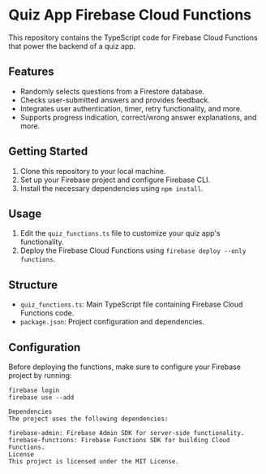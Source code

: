 # Quiz App Firebase Cloud Functions

This repository contains the TypeScript code for Firebase Cloud Functions that power the backend of a quiz app.

## Features

- Randomly selects questions from a Firestore database.
- Checks user-submitted answers and provides feedback.
- Integrates user authentication, timer, retry functionality, and more.
- Supports progress indication, correct/wrong answer explanations, and more.

## Getting Started

1. Clone this repository to your local machine.
2. Set up your Firebase project and configure Firebase CLI.
3. Install the necessary dependencies using `npm install`.

## Usage

1. Edit the `quiz_functions.ts` file to customize your quiz app's functionality.
2. Deploy the Firebase Cloud Functions using `firebase deploy --only functions`.

## Structure

- `quiz_functions.ts`: Main TypeScript file containing Firebase Cloud Functions code.
- `package.json`: Project configuration and dependencies.

## Configuration

Before deploying the functions, make sure to configure your Firebase project by running:

```shell
firebase login
firebase use --add

Dependencies
The project uses the following dependencies:

firebase-admin: Firebase Admin SDK for server-side functionality.
firebase-functions: Firebase Functions SDK for building Cloud Functions.
License
This project is licensed under the MIT License.

```
